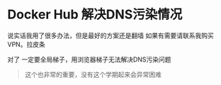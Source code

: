 # Docker Hub 解决DNS污染情况

说实话我用了很多办法，但是最好的方案还是翻墙
如果有需要请联系我购买VPN。拉皮条

对了 一定要全局梯子，用浏览器梯子无法解决DNS污染问题

> 这个也非常的重要，没有这个学期起来会异常困难